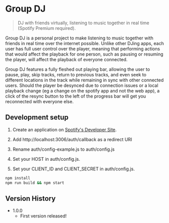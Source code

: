 # Group DJ
> DJ with friends virtually, listening to music together in real time (Spotify Premium required).

Group DJ is a personal project to make listening to music together with friends in real time over the internet possible. Unlike other DJing apps, each user has full user control over the player, meaning that performing actions that would affect the playback for one person, such as pausing or resuming the player, will affect the playback of everyone connected.

Group DJ features a fully fleshed out playing bar, allowing the user to pause, play, skip tracks, return to previous tracks, and even seek to different locations in the track while remaining in sync with other connected users. Should the player be desynced due to connection issues or a local playback change (eg a change on the spotify app and not the web app), a click of the resync button to the left of the progress bar will get you reconnected with everyone else. 

## Development setup

1. Create an application on [Spotify's Developer Site](https://developer.spotify.com/my-applications/).

2. Add http://localhost:3006/auth/callback as a redirect URI

3. Rename auth/config-example.js to auth/config.js

4. Set your HOST in auth/config.js.

5. Set your CLIENT_ID and CLIENT_SECRET in auth/config.js.

```sh
npm install
npm run build && npm start
```

## Version History

* 1.0.0
    * First version released!
